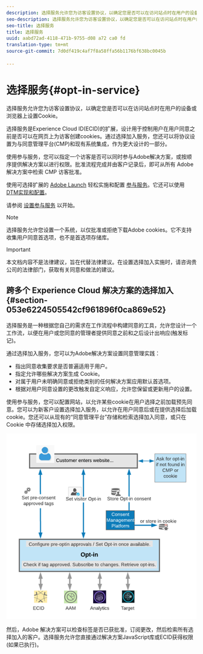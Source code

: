 ```yaml
---
description: 选择服务允许您为访客设置协议，以确定您是否可以在访问站点时在用户的设备或浏览器上设置Cookie。
seo-description: 选择服务允许您为访客设置协议，以确定您是否可以在访问站点时在用户的设备或浏览器上设置Cookie。
seo-title: 选择服务
title: 选择服务
uuid: aabd72ad-4118-471b-9755-d08 a72 ca0 fd
translation-type: tm+mt
source-git-commit: 7d0df419c4af7f8a58ffa56b1176bf638bc0045b

---
```



# 选择服务{#opt-in-service}

选择服务允许您为访客设置协议，以确定您是否可以在访问站点时在用户的设备或浏览器上设置Cookie。

选择服务是Experience Cloud ID(ECID)的扩展，设计用于控制用户在用户同意之前是否可以在网页上为访客创建cookies。通过选择加入服务，您还可以将协议设置为与同意管理平台(CMP)和现有系统集成，作为更大设计的一部分。

使用参与服务，您可以指定一个访客是否可以同时参与Adobe解决方案，或按顺序提供解决方案以进行权限。批准流程完成并由客户记录后，即可从所有 Adobe 解决方案中检索 CMP 访客批准。

使用可选择扩展的 [Adobe Launch](https://docs.adobelaunch.com/) 轻松实施和配置 [参与服务](../../implementation-guides/opt-in-service/launch.md)。它还可以使用 [DTM实现和配置](../../implementation-guides/opt-in-service/optin-dtm.md)。

请参阅 [设置参与服务](../../implementation-guides/opt-in-service/getting-started.md) 以开始。

>[!NOTE]
>
>选择服务允许您设置一个系统，以仅批准或拒绝下载Adobe cookies。它不支持收集用户同意首选项，也不是首选项存储库。

>[!IMPORTANT]
>
>本文档内容不是法律建议，旨在代替法律建议。在设置选择加入实施时，请咨询贵公司的法律部门，获取有关同意和做法的建议。

## 跨多个 Experience Cloud 解决方案的选择加入 {#section-053e6224505542cf961896f0ca869e52}

选择服务是一种根据您自己的需求在工作流程中构建同意的工具，允许您设计一个工作流，以便在用户或您同意的管理者提供同意之前和之后设计出响应(触发标记)。

通过选择加入服务，您可以为Adobe解决方案设置同意管理实践：

* 指出同意收集要求是否普遍适用于用户。
* 指定允许哪些解决方案生成 Cookie。
* 对属于用户未明确同意或拒绝类别的任何解决方案应用默认首选项。
* 根据对用户同意设置的更改触发自定义响应，允许您保留或更新用户的设置。

使用参与服务，您可以配置网站，以允许某些cookie在用户选择之前加载预先同意。您可以为新客户设置选择加入服务，以允许在用户同意后或在提供选择后加载cookie。您还可以从现有的“同意管理平台”存储和检索选择加入同意，或只在 Cookie 中存储选择加入权限。

![](assets/Opt-in-approval.png)

然后，Adobe 解决方案可以检查标签是否已获批准，订阅更改，然后检索所有选择加入的客户。选择服务允许您直接通过解决方案JavaScript库或ECID获得权限(如果已执行)。
